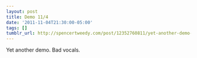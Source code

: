 ```yaml
---
layout: post
title: Demo 11/4
date: '2011-11-04T21:30:00-05:00'
tags: []
tumblr_url: http://spencertweedy.com/post/12352760811/yet-another-demo-bad-vocals
---
```

Yet another demo. Bad vocals.
